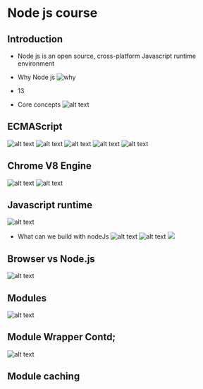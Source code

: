 # Node js course

## Introduction

- Node js is an open source, cross-platform Javascript runtime environment

- Why Node js
  ![why](images/image.png)
- 13

- Core concepts
  ![alt text](images/image-1.png)

## ECMAScript

![alt text](images/image-4.png)
![alt text](images/image-3.png)
![alt text](images/image-6.png)
![alt text](images/image-7.png)
![alt text](images/image-5.png)

## Chrome V8 Engine

![alt text](images/image-8.png)
![alt text](images/image-9.png)

## Javascript runtime

![alt text](images/image-10.png)

- What can we build with nodeJs
  ![alt text](images/image-11.png)
  ![alt text](images/image-12.png)
  ![ ](images/image-13.png)

## Browser vs Node.js

![alt text](images/image-14.png)

## Modules

![alt text](image-1.1.png)

## Module Wrapper Contd;

![alt text](image.png)


## Module caching 
